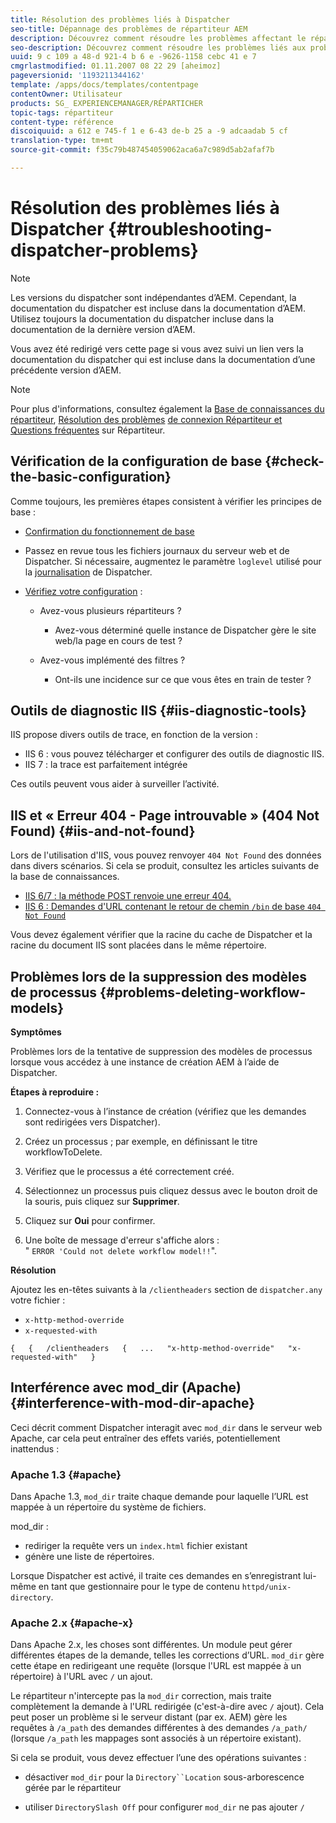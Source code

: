 ```yaml
---
title: Résolution des problèmes liés à Dispatcher
seo-title: Dépannage des problèmes de répartiteur AEM
description: Découvrez comment résoudre les problèmes affectant le répartiteur.
seo-description: Découvrez comment résoudre les problèmes liés aux problèmes de répartiteur AEM.
uuid: 9 c 109 a 48-d 921-4 b 6 e -9626-1158 cebc 41 e 7
cmgrlastmodified: 01.11.2007 08 22 29 [aheimoz]
pageversionid: '1193211344162'
template: /apps/docs/templates/contentpage
contentOwner: Utilisateur
products: SG_ EXPERIENCEMANAGER/RÉPARTICHER
topic-tags: répartiteur
content-type: référence
discoiquuid: a 612 e 745-f 1 e 6-43 de-b 25 a -9 adcaadab 5 cf
translation-type: tm+mt
source-git-commit: f35c79b487454059062aca6a7c989d5ab2afaf7b

---
```



# Résolution des problèmes liés à Dispatcher {#troubleshooting-dispatcher-problems}

>[!NOTE]
>
>Les versions du dispatcher sont indépendantes d’AEM. Cependant, la documentation du dispatcher est incluse dans la documentation d’AEM. Utilisez toujours la documentation du dispatcher incluse dans la documentation de la dernière version d’AEM.
>
>Vous avez été redirigé vers cette page si vous avez suivi un lien vers la documentation du dispatcher qui est incluse dans la documentation d’une précédente version d’AEM.

>[!NOTE]
>
>Pour plus d&#39;informations, consultez également la [Base de connaissances du répartiteur](https://helpx.adobe.com/cq/kb/index/dispatcher.html), [Résolution des problèmes](https://helpx.adobe.com/adobe-cq/kb/troubleshooting-dispatcher-flushing-issues.html) [de connexion Répartiteur et Questions fréquentes](dispatcher-faq.md) sur Répartiteur.

## Vérification de la configuration de base {#check-the-basic-configuration}

Comme toujours, les premières étapes consistent à vérifier les principes de base :

* [Confirmation du fonctionnement de base](#ConfirmBasicOperation)
* Passez en revue tous les fichiers journaux du serveur web et de Dispatcher. Si nécessaire, augmentez le paramètre `loglevel` utilisé pour la [journalisation](#Logging) de Dispatcher.

* [Vérifiez votre configuration](#ConfiguringtheDispatcher) :

   * Avez-vous plusieurs répartiteurs ?

      * Avez-vous déterminé quelle instance de Dispatcher gère le site web/la page en cours de test ?
   * Avez-vous implémenté des filtres ?

      * Ont-ils une incidence sur ce que vous êtes en train de tester ?


## Outils de diagnostic IIS {#iis-diagnostic-tools}

IIS propose divers outils de trace, en fonction de la version :

* IIS 6 : vous pouvez télécharger et configurer des outils de diagnostic IIS.
* IIS 7 : la trace est parfaitement intégrée

Ces outils peuvent vous aider à surveiller l’activité.

## IIS et « Erreur 404 - Page introuvable » (404 Not Found) {#iis-and-not-found}

Lors de l&#39;utilisation d&#39;IIS, vous pouvez renvoyer `404 Not Found` des données dans divers scénarios. Si cela se produit, consultez les articles suivants de la base de connaissances.

* [IIS 6/7 : la méthode POST renvoie une erreur 404.](https://helpx.adobe.com/dispatcher/kb/IIS6IsapiFilters.html)
* [IIS 6 : Demandes d&#39;URL contenant le retour de chemin `/bin` de base `404 Not Found`](https://helpx.adobe.com/dispatcher/kb/RequestsToBinDirectoryFailInIIS6.html)

Vous devez également vérifier que la racine du cache de Dispatcher et la racine du document IIS sont placées dans le même répertoire.

## Problèmes lors de la suppression des modèles de processus {#problems-deleting-workflow-models}

**Symptômes**

Problèmes lors de la tentative de suppression des modèles de processus lorsque vous accédez à une instance de création AEM à l’aide de Dispatcher.

**Étapes à reproduire :**

1. Connectez-vous à l’instance de création (vérifiez que les demandes sont redirigées vers Dispatcher).
1. Créez un processus ; par exemple, en définissant le titre workflowToDelete.
1. Vérifiez que le processus a été correctement créé.
1. Sélectionnez un processus puis cliquez dessus avec le bouton droit de la souris, puis cliquez sur **Supprimer**.

1. Cliquez sur **Oui** pour confirmer.
1. Une boîte de message d&#39;erreur s&#39;affiche alors :\
   &quot; `ERROR 'Could not delete workflow model!!`&quot;.

**Résolution**

Ajoutez les en-têtes suivants à la `/clientheaders` section de `dispatcher.any` votre fichier :

* `x-http-method-override`
* `x-requested-with`

`{  
{  
/clientheaders  
{  
...  
"x-http-method-override"  
"x-requested-with"  
}`

## Interférence avec mod_dir (Apache) {#interference-with-mod-dir-apache}

Ceci décrit comment Dispatcher interagit avec `mod_dir` dans le serveur web Apache, car cela peut entraîner des effets variés, potentiellement inattendus :

### Apache 1.3 {#apache}

Dans Apache 1.3, `mod_dir` traite chaque demande pour laquelle l’URL est mappée à un répertoire du système de fichiers.

mod_dir :

* rediriger la requête vers un `index.html` fichier existant
* génère une liste de répertoires.

Lorsque Dispatcher est activé, il traite ces demandes en s’enregistrant lui-même en tant que gestionnaire pour le type de contenu `httpd/unix-directory`.

### Apache 2.x {#apache-x}

Dans Apache 2.x, les choses sont différentes. Un module peut gérer différentes étapes de la demande, telles les corrections d’URL. `mod_dir` gère cette étape en redirigeant une requête (lorsque l&#39;URL est mappée à un répertoire) à l&#39;URL avec `/` un ajout.

Le répartiteur n&#39;intercepte pas la `mod_dir` correction, mais traite complètement la demande à l&#39;URL redirigée (c&#39;est-à-dire avec `/` ajout). Cela peut poser un problème si le serveur distant (par ex. AEM) gère les requêtes à `/a_path` des demandes différentes à des demandes `/a_path/` (lorsque `/a_path` les mappages sont associés à un répertoire existant).

Si cela se produit, vous devez effectuer l’une des opérations suivantes :

* désactiver `mod_dir` pour la `Directory``Location` sous-arborescence gérée par le répartiteur

* utiliser `DirectorySlash Off` pour configurer `mod_dir` ne pas ajouter `/`
